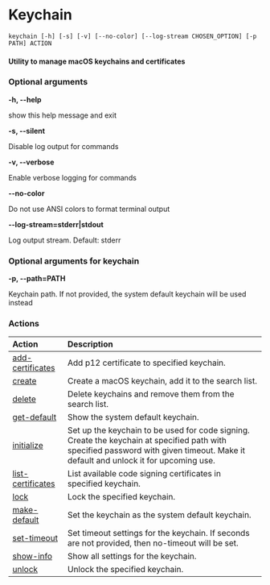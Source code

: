 
Keychain
========


``keychain [-h] [-s] [-v] [--no-color] [--log-stream CHOSEN_OPTION] [-p PATH] ACTION``
#### Utility to manage macOS keychains and certificates

### Optional arguments


**-h, --help**

show this help message and exit

**-s, --silent**

Disable log output for commands

**-v, --verbose**

Enable verbose logging for commands

**--no-color**

Do not use ANSI colors to format terminal output

**--log-stream=stderr|stdout**

Log output stream. Default: stderr
### Optional arguments for keychain


**-p, --path=PATH**

Keychain path. If not provided, the system default keychain will be used instead
### Actions

|Action|Description|
| :--- | :--- |
|[add-certificates](keychain_add-certificates.md)|Add p12 certificate to specified keychain.|
|[create](keychain_create.md)|Create a macOS keychain, add it to the search list.|
|[delete](keychain_delete.md)|Delete keychains and remove them from the search list.|
|[get-default](keychain_get-default.md)|Show the system default keychain.|
|[initialize](keychain_initialize.md)|Set up the keychain to be used for code signing. Create the keychain        at specified path with specified password with given timeout.        Make it default and unlock it for upcoming use.|
|[list-certificates](keychain_list-certificates.md)|List available code signing certificates in specified keychain.|
|[lock](keychain_lock.md)|Lock the specified keychain.|
|[make-default](keychain_make-default.md)|Set the keychain as the system default keychain.|
|[set-timeout](keychain_set-timeout.md)|Set timeout settings for the keychain.        If seconds are not provided, then no-timeout will be set.|
|[show-info](keychain_show-info.md)|Show all settings for the keychain.|
|[unlock](keychain_unlock.md)|Unlock the specified keychain.|

